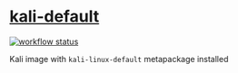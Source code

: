 # [kali-default](https://github.com/xtruder/docker-images/pkgs/container/kali-default)

[![workflow status](https://github.com/xtruder/docker-images/actions/workflows/kali-default.yml/badge.svg)](https://github.com/xtruder/docker-images/pkgs/container/kali-default)

Kali image with `kali-linux-default` metapackage installed

